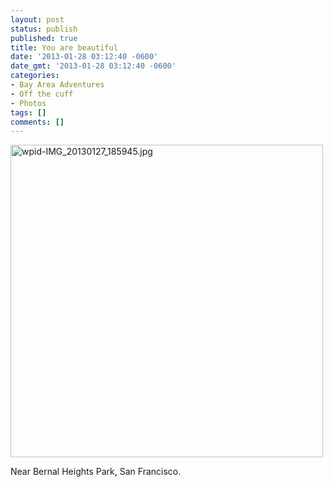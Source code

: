 ```yaml
---
layout: post
status: publish
published: true
title: You are beautiful
date: '2013-01-28 03:12:40 -0600'
date_gmt: '2013-01-28 03:12:40 -0600'
categories:
- Bay Area Adventures
- Off the cuff
- Photos
tags: []
comments: []
---
```


<a href="http://c9fdb1675999412f8bcb-7ceff41fb86acf15799809f3d548ce6b.r79.cf1.rackcdn.com/2/files/2013/01/wpid-IMG_20130127_185945.jpg"><img class="alignnone size-full wp-image-636" alt="wpid-IMG_20130127_185945.jpg" src="http://c9fdb1675999412f8bcb-7ceff41fb86acf15799809f3d548ce6b.r79.cf1.rackcdn.com/2/files/2013/01/wpid-IMG_20130127_185945.jpg" width="500" height="500" /></a>


Near Bernal Heights Park, San Francisco.

